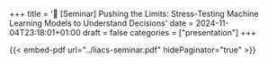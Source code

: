 +++
title = '💬 [Seminar] Pushing the Limits: Stress-Testing Machine Learning Models to Understand Decisions'
date = 2024-11-04T23:18:01+01:00
draft = false
categories = ["presentation"]
+++

{{< embed-pdf url="../liacs-seminar.pdf" hidePaginator="true" >}}